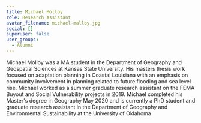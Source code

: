 ```yaml
---
title: Michael Molloy
role: Research Assistant
avatar_filename: michael-malloy.jpg
social: []
superuser: false
user_groups:
  - Alumni
---
```

Michael Molloy was a MA student in the Department of Geography and Geospatial Sciences at Kansas State University. His masters thesis work focused on adaptation planning in Coastal Louisiana with an emphasis on community involvement in planning related to future flooding and sea level rise. Michael worked as a summer graduate research assistant on the FEMA Buyout and Social Vulnerability projects in 2019. Michael completed his Master's degree in Geography May 2020 and is currently a PhD student and graduate research assistant in the Department of Geography and Environmental Sustainability at the University of Oklahoma